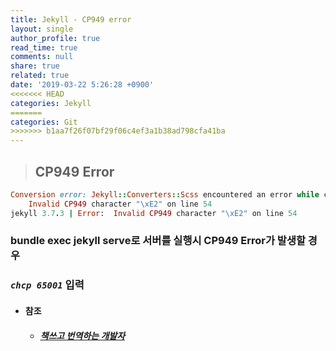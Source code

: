 ```yaml
---
title: Jekyll - CP949 error
layout: single
author_profile: true
read_time: true
comments: null
share: true
related: true
date: '2019-03-22 5:26:28 +0900'
<<<<<<< HEAD
categories: Jekyll
=======
categories: Git
>>>>>>> b1aa7f26f07bf29f06c4ef3a1b38ad798cfa41ba
---
```


> ## CP949 Error

```ruby
Conversion error: Jekyll::Converters::Scss encountered an error while converting 'assets/css/main.scss':
	Invalid CP949 character "\xE2" on line 54
jekyll 3.7.3 | Error:  Invalid CP949 character "\xE2" on line 54
```
### bundle exec jekyll serve로 서버를 실행시 CP949 Error가 발생할 경우 
### ***```chcp 65001```*** 입력


		
* #### 참조
	* ##### [책쓰고 번역하는 개발자] 
	


[책쓰고 번역하는 개발자]:https://aisiunme.github.io/jekyll/2018/07/25/troubleshooting-in-jekyll-serve/
